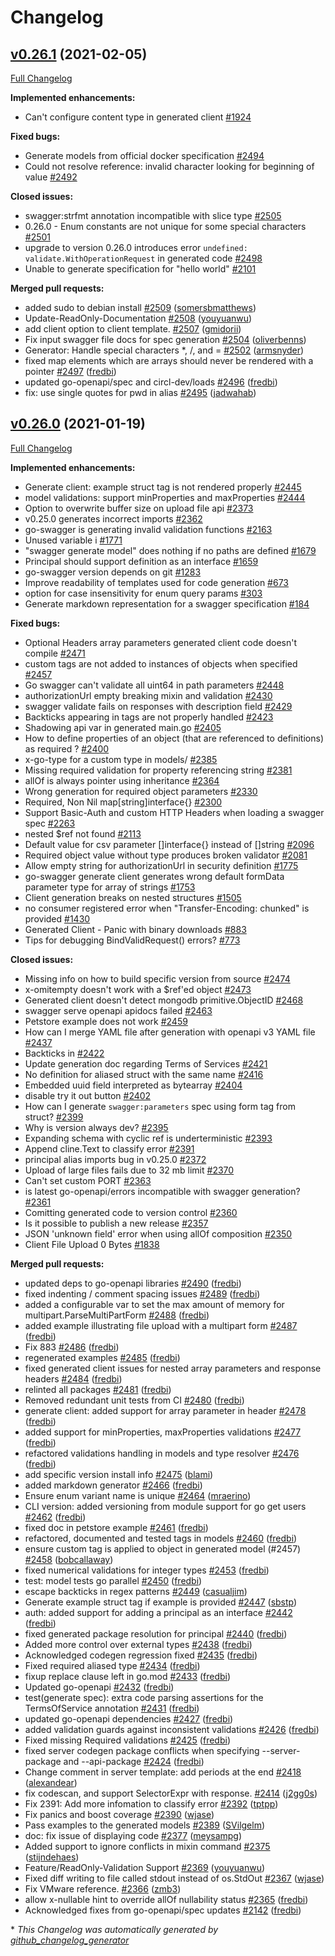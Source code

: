 # Changelog

## [v0.26.1](https://github.com/circl-dev/go-swagger/tree/v0.26.1) (2021-02-05)

[Full Changelog](https://github.com/circl-dev/go-swagger/compare/v0.26.0...v0.26.1)

**Implemented enhancements:**

- Can't configure content type in generated client [\#1924](https://github.com/circl-dev/go-swagger/issues/1924)

**Fixed bugs:**

- Generate models from official docker specification [\#2494](https://github.com/circl-dev/go-swagger/issues/2494)
- Could not resolve reference: invalid character looking for beginning of value [\#2492](https://github.com/circl-dev/go-swagger/issues/2492)

**Closed issues:**

- swagger:strfmt annotation incompatible with slice type [\#2505](https://github.com/circl-dev/go-swagger/issues/2505)
- 0.26.0 - Enum constants are not unique for some special characters [\#2501](https://github.com/circl-dev/go-swagger/issues/2501)
- upgrade to version 0.26.0 introduces error `undefined: validate.WithOperationRequest` in generated code [\#2498](https://github.com/circl-dev/go-swagger/issues/2498)
- Unable to generate specification for "hello world" [\#2101](https://github.com/circl-dev/go-swagger/issues/2101)

**Merged pull requests:**

- added sudo to debian install [\#2509](https://github.com/circl-dev/go-swagger/pull/2509) ([somersbmatthews](https://github.com/somersbmatthews))
- Update-ReadOnly-Documentation [\#2508](https://github.com/circl-dev/go-swagger/pull/2508) ([youyuanwu](https://github.com/youyuanwu))
- add client option to client template. [\#2507](https://github.com/circl-dev/go-swagger/pull/2507) ([gmidorii](https://github.com/gmidorii))
- Fix input swagger file docs for spec generation [\#2504](https://github.com/circl-dev/go-swagger/pull/2504) ([oliverbenns](https://github.com/oliverbenns))
- Generator: Handle special characters \*, /, and = [\#2502](https://github.com/circl-dev/go-swagger/pull/2502) ([armsnyder](https://github.com/armsnyder))
- fixed map elements which are arrays should never be rendered with a pointer [\#2497](https://github.com/circl-dev/go-swagger/pull/2497) ([fredbi](https://github.com/fredbi))
- updated go-openapi/spec and circl-dev/loads [\#2496](https://github.com/circl-dev/go-swagger/pull/2496) ([fredbi](https://github.com/fredbi))
- fix: use single quotes for pwd in alias [\#2495](https://github.com/circl-dev/go-swagger/pull/2495) ([jadwahab](https://github.com/jadwahab))

## [v0.26.0](https://github.com/circl-dev/go-swagger/tree/v0.26.0) (2021-01-19)

[Full Changelog](https://github.com/circl-dev/go-swagger/compare/v0.25.0...v0.26.0)

**Implemented enhancements:**

- Generate client: example struct tag is not rendered properly [\#2445](https://github.com/circl-dev/go-swagger/issues/2445)
- model validations: support minProperties and maxProperties [\#2444](https://github.com/circl-dev/go-swagger/issues/2444)
- Option to overwrite buffer size on upload file api  [\#2373](https://github.com/circl-dev/go-swagger/issues/2373)
- v0.25.0 generates incorrect imports [\#2362](https://github.com/circl-dev/go-swagger/issues/2362)
- go-swagger is generating invalid validation functions [\#2163](https://github.com/circl-dev/go-swagger/issues/2163)
- Unused variable i [\#1771](https://github.com/circl-dev/go-swagger/issues/1771)
- "swagger generate model" does nothing if no paths are defined [\#1679](https://github.com/circl-dev/go-swagger/issues/1679)
- Principal should support definition as an interface [\#1659](https://github.com/circl-dev/go-swagger/issues/1659)
- go-swagger version depends on git [\#1283](https://github.com/circl-dev/go-swagger/issues/1283)
- Improve readability of templates used for code generation [\#673](https://github.com/circl-dev/go-swagger/issues/673)
- option for case insensitivity for enum query params [\#303](https://github.com/circl-dev/go-swagger/issues/303)
- Generate markdown representation for a swagger specification [\#184](https://github.com/circl-dev/go-swagger/issues/184)

**Fixed bugs:**

- Optional Headers array parameters generated client code doesn't compile [\#2471](https://github.com/circl-dev/go-swagger/issues/2471)
- custom tags are not added to instances of objects when specified [\#2457](https://github.com/circl-dev/go-swagger/issues/2457)
- Go swagger can't validate all uint64 in path parameters [\#2448](https://github.com/circl-dev/go-swagger/issues/2448)
- authorizationUrl empty breaking mixin and validation [\#2430](https://github.com/circl-dev/go-swagger/issues/2430)
- swagger validate fails on responses with description field [\#2429](https://github.com/circl-dev/go-swagger/issues/2429)
- Backticks appearing in tags are not properly handled [\#2423](https://github.com/circl-dev/go-swagger/issues/2423)
- Shadowing api var in generated main.go [\#2405](https://github.com/circl-dev/go-swagger/issues/2405)
- How to define properties of an object \(that are referenced to definitions\) as required ? [\#2400](https://github.com/circl-dev/go-swagger/issues/2400)
- x-go-type for a custom type in models/ [\#2385](https://github.com/circl-dev/go-swagger/issues/2385)
- Missing required validation for property referencing string [\#2381](https://github.com/circl-dev/go-swagger/issues/2381)
- allOf is always pointer using inheritance [\#2364](https://github.com/circl-dev/go-swagger/issues/2364)
- Wrong generation for required object parameters [\#2330](https://github.com/circl-dev/go-swagger/issues/2330)
- Required, Non Nil map\[string\]interface{} [\#2300](https://github.com/circl-dev/go-swagger/issues/2300)
- Support Basic-Auth and custom HTTP Headers when loading a swagger spec [\#2263](https://github.com/circl-dev/go-swagger/issues/2263)
- nested  $ref not found [\#2113](https://github.com/circl-dev/go-swagger/issues/2113)
- Default value for csv parameter \[\]interface{} instead of \[\]string [\#2096](https://github.com/circl-dev/go-swagger/issues/2096)
- Required object value without type produces broken validator [\#2081](https://github.com/circl-dev/go-swagger/issues/2081)
- Allow empty string for authorizationUrl in security definition [\#1775](https://github.com/circl-dev/go-swagger/issues/1775)
- go-swagger generate client generates wrong default formData parameter type for array of strings [\#1753](https://github.com/circl-dev/go-swagger/issues/1753)
- Client generation breaks on nested structures [\#1505](https://github.com/circl-dev/go-swagger/issues/1505)
- no consumer registered error when "Transfer-Encoding: chunked" is provided [\#1430](https://github.com/circl-dev/go-swagger/issues/1430)
- Generated Client - Panic with binary downloads [\#883](https://github.com/circl-dev/go-swagger/issues/883)
- Tips for debugging BindValidRequest\(\) errors? [\#773](https://github.com/circl-dev/go-swagger/issues/773)

**Closed issues:**

- Missing info on how to build specific version from source [\#2474](https://github.com/circl-dev/go-swagger/issues/2474)
- x-omitempty doesn't work with a $ref'ed object [\#2473](https://github.com/circl-dev/go-swagger/issues/2473)
- Generated client doesn't detect mongodb primitive.ObjectID [\#2468](https://github.com/circl-dev/go-swagger/issues/2468)
- swagger serve openapi apidocs failed [\#2463](https://github.com/circl-dev/go-swagger/issues/2463)
- Petstore example does not work [\#2459](https://github.com/circl-dev/go-swagger/issues/2459)
- How can I merge YAML file after generation with openapi v3 YAML file [\#2437](https://github.com/circl-dev/go-swagger/issues/2437)
- Backticks in  [\#2422](https://github.com/circl-dev/go-swagger/issues/2422)
- Update generation doc regarding Terms of Services [\#2421](https://github.com/circl-dev/go-swagger/issues/2421)
- No definition for aliased struct with the same name [\#2416](https://github.com/circl-dev/go-swagger/issues/2416)
- Embedded uuid field interpreted as bytearray [\#2404](https://github.com/circl-dev/go-swagger/issues/2404)
- disable try it out button [\#2402](https://github.com/circl-dev/go-swagger/issues/2402)
- How can I generate `swagger:parameters` spec using form tag from struct? [\#2399](https://github.com/circl-dev/go-swagger/issues/2399)
- Why is version always dev? [\#2395](https://github.com/circl-dev/go-swagger/issues/2395)
- Expanding schema with cyclic ref is underterministic [\#2393](https://github.com/circl-dev/go-swagger/issues/2393)
- Append cline.Text  to classify error [\#2391](https://github.com/circl-dev/go-swagger/issues/2391)
- principal alias imports bug in v0.25.0 [\#2372](https://github.com/circl-dev/go-swagger/issues/2372)
- Upload of large files fails due to 32 mb limit [\#2370](https://github.com/circl-dev/go-swagger/issues/2370)
- Can't set custom PORT [\#2363](https://github.com/circl-dev/go-swagger/issues/2363)
- is latest go-openapi/errors incompatible with swagger generation? [\#2361](https://github.com/circl-dev/go-swagger/issues/2361)
- Comitting generated code to version control [\#2360](https://github.com/circl-dev/go-swagger/issues/2360)
- Is it possible to publish a new release [\#2357](https://github.com/circl-dev/go-swagger/issues/2357)
- JSON 'unknown field' error when using allOf composition [\#2350](https://github.com/circl-dev/go-swagger/issues/2350)
- Client File Upload 0 Bytes [\#1838](https://github.com/circl-dev/go-swagger/issues/1838)

**Merged pull requests:**

- updated deps to go-openapi libraries [\#2490](https://github.com/circl-dev/go-swagger/pull/2490) ([fredbi](https://github.com/fredbi))
- fixed indenting / comment spacing issues [\#2489](https://github.com/circl-dev/go-swagger/pull/2489) ([fredbi](https://github.com/fredbi))
- added a configurable var to set the max amount of memory for multipart.ParseMultiPartForm [\#2488](https://github.com/circl-dev/go-swagger/pull/2488) ([fredbi](https://github.com/fredbi))
- added example illustrating file upload with a multipart form [\#2487](https://github.com/circl-dev/go-swagger/pull/2487) ([fredbi](https://github.com/fredbi))
- Fix 883 [\#2486](https://github.com/circl-dev/go-swagger/pull/2486) ([fredbi](https://github.com/fredbi))
- regenerated examples [\#2485](https://github.com/circl-dev/go-swagger/pull/2485) ([fredbi](https://github.com/fredbi))
- fixed generated client issues for nested array parameters and response headers [\#2484](https://github.com/circl-dev/go-swagger/pull/2484) ([fredbi](https://github.com/fredbi))
- relinted all packages [\#2481](https://github.com/circl-dev/go-swagger/pull/2481) ([fredbi](https://github.com/fredbi))
- Removed redundant unit tests from CI [\#2480](https://github.com/circl-dev/go-swagger/pull/2480) ([fredbi](https://github.com/fredbi))
- generate client: added support for array parameter in header [\#2478](https://github.com/circl-dev/go-swagger/pull/2478) ([fredbi](https://github.com/fredbi))
- added support for minProperties, maxProperties validations [\#2477](https://github.com/circl-dev/go-swagger/pull/2477) ([fredbi](https://github.com/fredbi))
- refactored validations handling in models and type resolver [\#2476](https://github.com/circl-dev/go-swagger/pull/2476) ([fredbi](https://github.com/fredbi))
- add specific version install info [\#2475](https://github.com/circl-dev/go-swagger/pull/2475) ([blami](https://github.com/blami))
- added markdown generator [\#2466](https://github.com/circl-dev/go-swagger/pull/2466) ([fredbi](https://github.com/fredbi))
- Ensure enum variant name is unique [\#2464](https://github.com/circl-dev/go-swagger/pull/2464) ([mraerino](https://github.com/mraerino))
- CLI version: added versioning from module support for go get users [\#2462](https://github.com/circl-dev/go-swagger/pull/2462) ([fredbi](https://github.com/fredbi))
- fixed doc in petstore example [\#2461](https://github.com/circl-dev/go-swagger/pull/2461) ([fredbi](https://github.com/fredbi))
- refactored, documented and tested tags in models [\#2460](https://github.com/circl-dev/go-swagger/pull/2460) ([fredbi](https://github.com/fredbi))
- ensure custom tag is applied to object in generated model \(\#2457\) [\#2458](https://github.com/circl-dev/go-swagger/pull/2458) ([bobcallaway](https://github.com/bobcallaway))
- fixed numerical validations for integer types [\#2453](https://github.com/circl-dev/go-swagger/pull/2453) ([fredbi](https://github.com/fredbi))
- test: model tests go parallel [\#2450](https://github.com/circl-dev/go-swagger/pull/2450) ([fredbi](https://github.com/fredbi))
- escape backticks in regex patterns [\#2449](https://github.com/circl-dev/go-swagger/pull/2449) ([casualjim](https://github.com/casualjim))
- Generate example struct tag if example is provided [\#2447](https://github.com/circl-dev/go-swagger/pull/2447) ([sbstp](https://github.com/sbstp))
- auth: added support for adding a principal as an interface  [\#2442](https://github.com/circl-dev/go-swagger/pull/2442) ([fredbi](https://github.com/fredbi))
- fixed generated package resolution for principal [\#2440](https://github.com/circl-dev/go-swagger/pull/2440) ([fredbi](https://github.com/fredbi))
- Added more control over external types [\#2438](https://github.com/circl-dev/go-swagger/pull/2438) ([fredbi](https://github.com/fredbi))
- Acknowledged codegen regression fixed [\#2435](https://github.com/circl-dev/go-swagger/pull/2435) ([fredbi](https://github.com/fredbi))
- Fixed required aliased type [\#2434](https://github.com/circl-dev/go-swagger/pull/2434) ([fredbi](https://github.com/fredbi))
- fixup replace clause left in go.mod [\#2433](https://github.com/circl-dev/go-swagger/pull/2433) ([fredbi](https://github.com/fredbi))
- Updated go-openapi [\#2432](https://github.com/circl-dev/go-swagger/pull/2432) ([fredbi](https://github.com/fredbi))
- test\(generate spec\): extra code parsing assertions for the TermsOfService annotation [\#2431](https://github.com/circl-dev/go-swagger/pull/2431) ([fredbi](https://github.com/fredbi))
- updated go-openapi dependencies [\#2427](https://github.com/circl-dev/go-swagger/pull/2427) ([fredbi](https://github.com/fredbi))
- added validation guards against inconsistent validations [\#2426](https://github.com/circl-dev/go-swagger/pull/2426) ([fredbi](https://github.com/fredbi))
- Fixed missing Required validations [\#2425](https://github.com/circl-dev/go-swagger/pull/2425) ([fredbi](https://github.com/fredbi))
- fixed server codegen package conflicts when specifying --server-package and --api-package [\#2424](https://github.com/circl-dev/go-swagger/pull/2424) ([fredbi](https://github.com/fredbi))
- Change comment in server template: add periods at the end [\#2418](https://github.com/circl-dev/go-swagger/pull/2418) ([alexandear](https://github.com/alexandear))
- fix codescan, and support SelectorExpr with response. [\#2414](https://github.com/circl-dev/go-swagger/pull/2414) ([j2gg0s](https://github.com/j2gg0s))
- Fix 2391: Add more infomation to classify error [\#2392](https://github.com/circl-dev/go-swagger/pull/2392) ([tptpp](https://github.com/tptpp))
- Fix panics and boost coverage [\#2390](https://github.com/circl-dev/go-swagger/pull/2390) ([wjase](https://github.com/wjase))
- Pass examples to the generated models [\#2389](https://github.com/circl-dev/go-swagger/pull/2389) ([SVilgelm](https://github.com/SVilgelm))
- doc: fix issue of displaying code [\#2377](https://github.com/circl-dev/go-swagger/pull/2377) ([meysampg](https://github.com/meysampg))
- Added support to ignore conflicts in mixin command [\#2375](https://github.com/circl-dev/go-swagger/pull/2375) ([stijndehaes](https://github.com/stijndehaes))
- Feature/ReadOnly-Validation Support [\#2369](https://github.com/circl-dev/go-swagger/pull/2369) ([youyuanwu](https://github.com/youyuanwu))
- Fixed diff writing to file called stdout instead of os.StdOut [\#2367](https://github.com/circl-dev/go-swagger/pull/2367) ([wjase](https://github.com/wjase))
- Fix VMware reference. [\#2366](https://github.com/circl-dev/go-swagger/pull/2366) ([zmb3](https://github.com/zmb3))
- allow x-nullable hint to override allOf nullability status [\#2365](https://github.com/circl-dev/go-swagger/pull/2365) ([fredbi](https://github.com/fredbi))
- Acknowledged fixes from go-openapi/spec updates [\#2142](https://github.com/circl-dev/go-swagger/pull/2142) ([fredbi](https://github.com/fredbi))



\* *This Changelog was automatically generated by [github_changelog_generator](https://github.com/github-changelog-generator/github-changelog-generator)*

